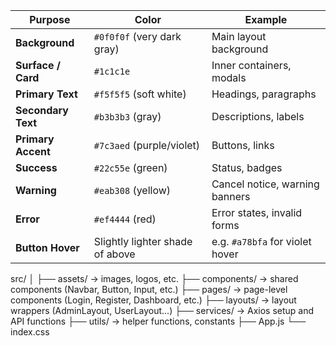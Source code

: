 | Purpose            | Color                           | Example                         |
| ------------------ | ------------------------------- | ------------------------------- |
| **Background**     | `#0f0f0f` (very dark gray)      | Main layout background          |
| **Surface / Card** | `#1c1c1e`                       | Inner containers, modals        |
| **Primary Text**   | `#f5f5f5` (soft white)          | Headings, paragraphs            |
| **Secondary Text** | `#b3b3b3` (gray)                | Descriptions, labels            |
| **Primary Accent** | `#7c3aed` (purple/violet)       | Buttons, links                  |
| **Success**        | `#22c55e` (green)               | Status, badges                  |
| **Warning**        | `#eab308` (yellow)              | Cancel notice, warning banners  |
| **Error**          | `#ef4444` (red)                 | Error states, invalid forms     |
| **Button Hover**   | Slightly lighter shade of above | e.g. `#a78bfa` for violet hover |


src/
│
├── assets/           → images, logos, etc.
├── components/       → shared components (Navbar, Button, Input, etc.)
├── pages/            → page-level components (Login, Register, Dashboard, etc.)
├── layouts/          → layout wrappers (AdminLayout, UserLayout...)
├── services/         → Axios setup and API functions
├── utils/            → helper functions, constants
├── App.js
└── index.css
